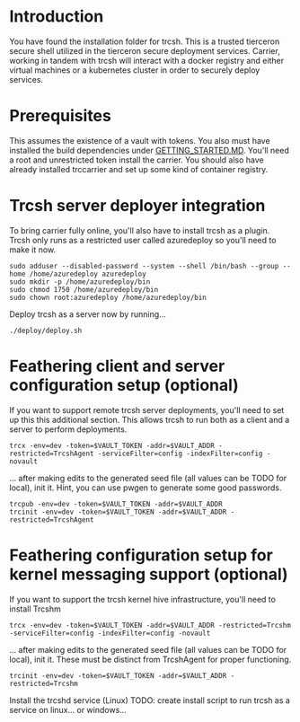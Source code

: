 # Introduction 
You have found the installation folder for trcsh.  This is a trusted tierceron secure shell utilized in the tierceron secure deployment services.  Carrier, working in tandem with trcsh will interact with a docker registry and either virtual machines or a kubernetes cluster in order to securely deploy services.

# Prerequisites
This assumes the existence of a vault with tokens.  You also must have installed the build dependencies under [GETTING_STARTED.MD](../../GETTING_STARTED.MD#command-line-building-via-makefile). You'll need a root and unrestricted token install the carrier.  You should also have already installed trccarrier and set up some kind of container
registry.

# Trcsh server deployer integration
To bring carrier fully online, you'll also have to install trcsh as a plugin.  Trcsh only runs as a restricted user called azuredeploy so you'll need to make it now.

```
sudo adduser --disabled-password --system --shell /bin/bash --group --home /home/azuredeploy azuredeploy
sudo mkdir -p /home/azuredeploy/bin
sudo chmod 1750 /home/azuredeploy/bin
sudo chown root:azuredeploy /home/azuredeploy/bin
```

Deploy trcsh as a server now by running...

```
./deploy/deploy.sh
```

# Feathering client and server configuration setup (optional)
If you want to support remote trcsh server deployments, you'll need to set up this this additional section.
This allows trcsh to run both as a client and a server to perform deployments.

```
trcx -env=dev -token=$VAULT_TOKEN -addr=$VAULT_ADDR -restricted=TrcshAgent -serviceFilter=config -indexFilter=config -novault
```

... after making edits to the generated seed file (all values can be TODO for local), init it.  Hint, you can use pwgen to generate some good passwords.

```
trcpub -env=dev -token=$VAULT_TOKEN -addr=$VAULT_ADDR
trcinit -env=dev -token=$VAULT_TOKEN -addr=$VAULT_ADDR -restricted=TrcshAgent
```

# Feathering configuration setup for kernel messaging support (optional)
If you want to support the trcsh kernel hive infrastructure, you'll need to install Trcshm

```
trcx -env=dev -token=$VAULT_TOKEN -addr=$VAULT_ADDR -restricted=Trcshm -serviceFilter=config -indexFilter=config -novault
```

... after making edits to the generated seed file (all values can be TODO for local), init it.  These must
be distinct from TrcshAgent for proper functioning.

```
trcinit -env=dev -token=$VAULT_TOKEN -addr=$VAULT_ADDR -restricted=Trcshm
```


Install the trcshd service (Linux)
TODO: create install script to run trcsh as a service on linux... or windows...